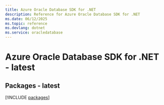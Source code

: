 ```yaml
---
title: Azure Oracle Database SDK for .NET
description: Reference for Azure Oracle Database SDK for .NET
ms.date: 06/12/2025
ms.topic: reference
ms.devlang: dotnet
ms.service: oracledatabase
---
```

# Azure Oracle Database SDK for .NET - latest
## Packages - latest
[!INCLUDE [packages](oracle-database-index.md)]